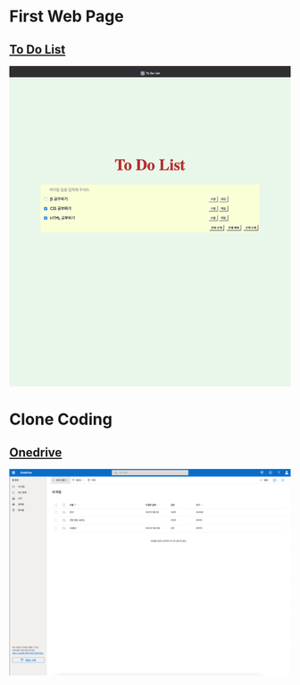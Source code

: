 # First Web Page
## [To Do List](https://github.com/jjungyujin/TIL/tree/main/web_programming/to_do_list)
![to_do_list_screenshot](to_do_list/to_do_list.png)

# Clone Coding
## [Onedrive](https://github.com/jjungyujin/TIL/tree/main/web_programming/onedrive)
![onedrive_screenshot](onedrive/onedrive.png)
